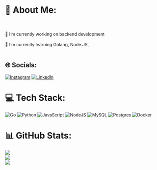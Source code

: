 # 💫 About Me:
<br><br>    🔭 I’m currently working on backend development<br><br>    🌱 I’m currently learning  Golang, Node.JS,<br><br>


## 🌐 Socials:
[![Instagram](https://img.shields.io/badge/Instagram-%23E4405F.svg?logo=Instagram&logoColor=white)](https://instagram.com/josevrodrigues_) [![LinkedIn](https://img.shields.io/badge/LinkedIn-%230077B5.svg?logo=linkedin&logoColor=white)](https://linkedin.com/in/josé-vitor-rodrigues-79b81128a) 

# 💻 Tech Stack:
![Go](https://img.shields.io/badge/go-%2300ADD8.svg?style=for-the-badge&logo=go&logoColor=white) ![Python](https://img.shields.io/badge/python-3670A0?style=for-the-badge&logo=python&logoColor=ffdd54) ![JavaScript](https://img.shields.io/badge/javascript-%23323330.svg?style=for-the-badge&logo=javascript&logoColor=%23F7DF1E) ![NodeJS](https://img.shields.io/badge/node.js-6DA55F?style=for-the-badge&logo=node.js&logoColor=white) ![MySQL](https://img.shields.io/badge/mysql-4479A1.svg?style=for-the-badge&logo=mysql&logoColor=white) ![Postgres](https://img.shields.io/badge/postgres-%23316192.svg?style=for-the-badge&logo=postgresql&logoColor=white) ![Docker](https://img.shields.io/badge/docker-%230db7ed.svg?style=for-the-badge&logo=docker&logoColor=white)
# 📊 GitHub Stats:
![](https://github-readme-stats.vercel.app/api?username=josevitorrodriguess&theme=tokyonight&hide_border=false&include_all_commits=false&count_private=true)<br/>
![](https://github-readme-streak-stats.herokuapp.com/?user=josevitorrodriguess&theme=tokyonight&hide_border=false)<br/>
![](https://github-readme-stats.vercel.app/api/top-langs/?username=josevitorrodriguess&theme=tokyonight&hide_border=false&include_all_commits=false&count_private=true&layout=compact)




<!-- Proudly created with GPRM ( https://gprm.itsvg.in ) -->
